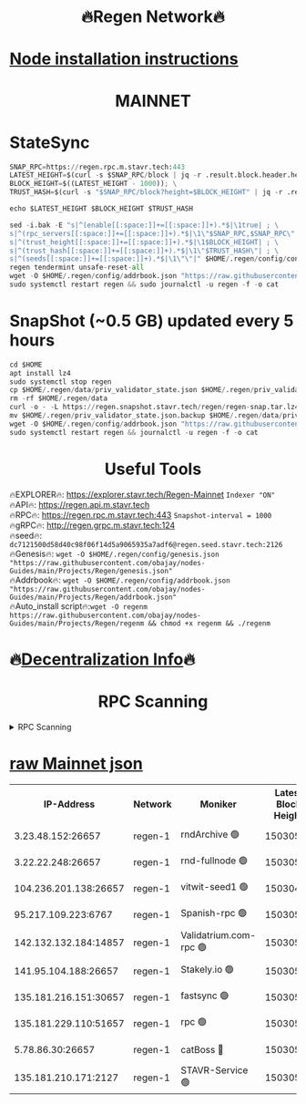 <h1 align="center"> 🔥Regen Network🔥</h1>

[Node installation instructions](https://github.com/obajay/nodes-Guides/tree/main/Projects/Regen)
=
<h1 align="center"> MAINNET</h1>

# StateSync
```python
SNAP_RPC=https://regen.rpc.m.stavr.tech:443
LATEST_HEIGHT=$(curl -s $SNAP_RPC/block | jq -r .result.block.header.height); \
BLOCK_HEIGHT=$((LATEST_HEIGHT - 1000)); \
TRUST_HASH=$(curl -s "$SNAP_RPC/block?height=$BLOCK_HEIGHT" | jq -r .result.block_id.hash)

echo $LATEST_HEIGHT $BLOCK_HEIGHT $TRUST_HASH

sed -i.bak -E "s|^(enable[[:space:]]+=[[:space:]]+).*$|\1true| ; \
s|^(rpc_servers[[:space:]]+=[[:space:]]+).*$|\1\"$SNAP_RPC,$SNAP_RPC\"| ; \
s|^(trust_height[[:space:]]+=[[:space:]]+).*$|\1$BLOCK_HEIGHT| ; \
s|^(trust_hash[[:space:]]+=[[:space:]]+).*$|\1\"$TRUST_HASH\"| ; \
s|^(seeds[[:space:]]+=[[:space:]]+).*$|\1\"\"|" $HOME/.regen/config/config.toml
regen tendermint unsafe-reset-all
wget -O $HOME/.regen/config/addrbook.json "https://raw.githubusercontent.com/obajay/nodes-Guides/main/Projects/Regen/addrbook.json"
sudo systemctl restart regen && sudo journalctl -u regen -f -o cat
```
# SnapShot (~0.5 GB) updated every 5 hours
```python
cd $HOME
apt install lz4
sudo systemctl stop regen
cp $HOME/.regen/data/priv_validator_state.json $HOME/.regen/priv_validator_state.json.backup
rm -rf $HOME/.regen/data
curl -o - -L https://regen.snapshot.stavr.tech/regen/regen-snap.tar.lz4 | lz4 -c -d - | tar -x -C $HOME/.regen --strip-components 2
mv $HOME/.regen/priv_validator_state.json.backup $HOME/.regen/data/priv_validator_state.json
wget -O $HOME/.regen/config/addrbook.json "https://raw.githubusercontent.com/obajay/nodes-Guides/main/Projects/Regen/addrbook.json"
sudo systemctl restart regen && journalctl -u regen -f -o cat
```

 <h1 align="center"> Useful Tools</h1>

🔥EXPLORER🔥:     https://explorer.stavr.tech/Regen-Mainnet        `Indexer "ON"` \
🔥API🔥:          https://regen.api.m.stavr.tech \
🔥RPC🔥:          https://regen.rpc.m.stavr.tech:443              `Snapshot-interval = 1000` \
🔥gRPC🔥:         http://regen.grpc.m.stavr.tech:124 \
🔥seed🔥:      `dc7121500d58d40c98f06f14d5a9065935a7adf6@regen.seed.stavr.tech:2126` \
🔥Genesis🔥:   `wget -O $HOME/.regen/config/genesis.json "https://raw.githubusercontent.com/obajay/nodes-Guides/main/Projects/Regen/genesis.json"` \
🔥Addrbook🔥:  `wget -O $HOME/.regen/config/addrbook.json "https://raw.githubusercontent.com/obajay/nodes-Guides/main/Projects/Regen/addrbook.json"` \
🔥Auto_install script🔥:`wget -O regenm https://raw.githubusercontent.com/obajay/nodes-Guides/main/Projects/Regen/regenm && chmod +x regenm && ./regenm`

🔥[Decentralization Info](https://github.com/obajay/StateSync-snapshots/tree/main/Projects/Regen/Decentralization)🔥
=
<h1 align="center"> RPC Scanning</h1>

<details>
<summary>RPC Scanning</summary>

<h2 align="center"> We scan nodes in real time every 4 hours. And we provide the final result of RPC endpoints.
We cannot influence the operation of these nodes in any way. </h2>


```python
If Voting Power is higher than 0 --> then the Node is a validator of the network and may be subject to attack and be a potential threat to the chain.
```
```python
We marked such validators with a red symbol
```

</details>

[raw Mainnet json](https://rpc-check.regenm.stavr.tech/regenm/rpc-regenm-result.json)
=


<table><tr><th>IP-Address</th><th>Network</th><th>Moniker</th><th>Latest Block Height</th><th>Earliest Block Height</th><th>Catching Up</th><th>Tx Index</th><th>Voting Power</th><th>Scan Time</th></tr><tr><td>3.23.48.152:26657</td><td>regen-1</td><td>rndArchive 🟢</td><td>15030503</td><td>1</td><td>False</td><td>on</td><td>0</td><td>2024-03-08T13:16:14.376525434UTC</td></tr><tr><td>3.22.22.248:26657</td><td>regen-1</td><td>rnd-fullnode 🟢</td><td>15030502</td><td>4134001</td><td>False</td><td>on</td><td>0</td><td>2024-03-08T13:16:11.721588069UTC</td></tr><tr><td>104.236.201.138:26657</td><td>regen-1</td><td>vitwit-seed1 🟢</td><td>15030497</td><td>8943001</td><td>False</td><td>on</td><td>0</td><td>2024-03-08T13:15:43.897932299UTC</td></tr><tr><td>95.217.109.223:6767</td><td>regen-1</td><td>Spanish-rpc 🟢</td><td>15030506</td><td>10068001</td><td>False</td><td>on</td><td>0</td><td>2024-03-08T13:16:31.490218419UTC</td></tr><tr><td>142.132.132.184:14857</td><td>regen-1</td><td>Validatrium.com-rpc 🟢</td><td>15030506</td><td>11175001</td><td>False</td><td>on</td><td>0</td><td>2024-03-08T13:16:31.717844167UTC</td></tr><tr><td>141.95.104.188:26657</td><td>regen-1</td><td>Stakely.io 🟢</td><td>15030500</td><td>13442501</td><td>False</td><td>on</td><td>0</td><td>2024-03-08T13:16:04.924645585UTC</td></tr><tr><td>135.181.216.151:30657</td><td>regen-1</td><td>fastsync 🟢</td><td>15030503</td><td>14457001</td><td>False</td><td>off</td><td>0</td><td>2024-03-08T13:16:16.971010770UTC</td></tr><tr><td>135.181.229.110:51657</td><td>regen-1</td><td>rpc 🟢</td><td>15030501</td><td>14844001</td><td>False</td><td>on</td><td>0</td><td>2024-03-08T13:16:02.637776012UTC</td></tr><tr><td>5.78.86.30:26657</td><td>regen-1</td><td>catBoss 🔴</td><td>15030509</td><td>14962001</td><td>False</td><td>on</td><td>9022493589</td><td>2024-03-08T13:16:51.061818734UTC</td></tr><tr><td>135.181.210.171:2127</td><td>regen-1</td><td>STAVR-Service 🟢</td><td>15030510</td><td>15027001</td><td>False</td><td>on</td><td>0</td><td>2024-03-08T13:16:57.497134059UTC</td></tr></table>